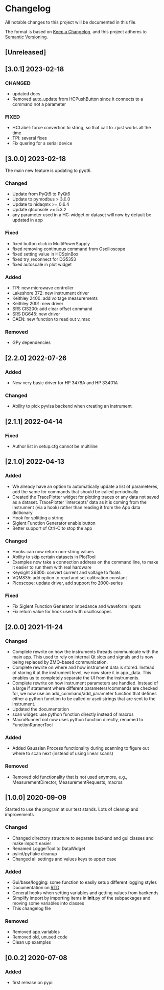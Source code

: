 # Changelog
All notable changes to this project will be documented in this file.

The format is based on [Keep a Changelog](https://keepachangelog.com/en/1.0.0/),
and this project adheres to [Semantic Versioning](https://semver.org/spec/v2.0.0.html).


## [Unreleased]

## [3.0.1] 2023-02-18

### CHANGED
- updated docs
- Removed auto_update from HCPushButton since it connects to a command not a parameter

### FIXED
- HCLabel: force convertion to string, so that call to .rjust works all the time
- TPI: several fixes
- Fix quering for a serial device

## [3.0.0] 2023-02-18

The main new feature is updating to pyqt6.

### Changed
- Update from PyQt5 to PyQt6
- Update to pymodbus > 3.0.0
- Update to nidaqmx >= 0.6.4
- Update qtconsole >= 5.3.2
- any parameter used in a HC-widget or dataset will now by default be updated in app

### Fixed
- fixed button click in MultiPowerSupply
- fixed removing continuous command from Oscilloscope
- fixed setting value in HCSpinBox
- fixed try_reconnect for DG5353
- fixed autoscale in plot widget

### Added
- TPI: new microwave controller
- Lakeshore 372: new instrument driver
- Keithley 2400: add voltage measurements
- Keithley 2001: new driver
- SRS CIS200: add clear offset command
- SRS DG645: new driver
- CAEN: new function to read out v_max

### Removed
- GPy dependencies

## [2.2.0] 2022-07-26

### Added
- New very basic driver for HP 3478A and HP 33401A

### Changed
- Ability to pick pyvisa backend when creating an instrument

## [2.1.1] 2022-04-14

### Fixed
- Author list in setup.cfg cannot be multiline

## [2.1.0] 2022-04-13

### Added
- We already have an option to automatically update a list of
  parameteres, add the same for commands that should be called
  periodically
- Created the TracePlotter widget for plotting traces or any data not
  saved as a dataset. TracePlotter 'intercepts' data as it is coming
  from the instrument (via a hook) rather than reading it from the App
  data dictionary
- Hook for splitting a string
- Siglent Function Generator enable button
- Better support of Ctrl-C to stop the app

### Changed
- Hooks can now return non-string values
- Ability to skip certain datasets in PlotTool
- Examples now take a connection address on the command line, to make
  it easier to run them with real hardware
- Keysight 36300: convert current and voltage to floats
- VQM835: add option to read and set calibration constant
- Picoscope: update driver, add support fro 2000-series

### Fixed
- Fix Siglent Function Generator impedance and waveform inputs
- Fix return value for hook used with oscilloscopes

## [2.0.0] 2021-11-24

### Changed
- Complete rewrite on how the instruments threads communicate with the main app. This used to rely on internal Qt slots and signals and is now being replaced by ZMQ-based communication.
- Complete rewrite on where and how instrument data is stored. Instead of storing it at the instrument level, we now store it in app._data. This enables us to completely separate the UI from the instruments.
- Complete rewrite on how instrument parameters are handled. Instead of a large if statement where different parameters/commands are checked for, we now use an add_command/add_parameter function that defines either a python function to be called or ascii strings that are sent to the instrument.
- Updated the documentation
- scan widget: use python function directly instead of macros
- MacroRunnerTool now uses python function directly, renamed to FunctionRunnerTool

### Added
- Added Gaussian Process functionality during scanning to figure out where to scan next (instead of
using linear scans)

### Removed
- Removed old functionality that is not used anymore, e.g., MeasurementDirector, MeasurementRequests, macros

## [1.0.0] 2020-09-09

Started to use the program at our test stands. Lots of cleanup and improvements

### Changed
- Changed directory structure to separate backend and gui classes and make import easier
- Renamed LoggerTool to DataWidget
- pylint/pyflake cleanup
- Changed all settings and values keys to upper case

### Added
- Gui/base/logging: some function to easily setup different logging styles
- Documentation on [RTD](https://hardware-control.readthedocs.io/en/latest/index.html)
- General hooks when setting variables and getting values from backends
- Simplify import by importing items in __init__.py of the subpackages
  and moving some variables into classes
- This changelog file

### Removed
- Removed app.variables
- Removed old, unused code
- Clean up examples

## [0.0.2] 2020-07-08

### Added
- first release on pypi
